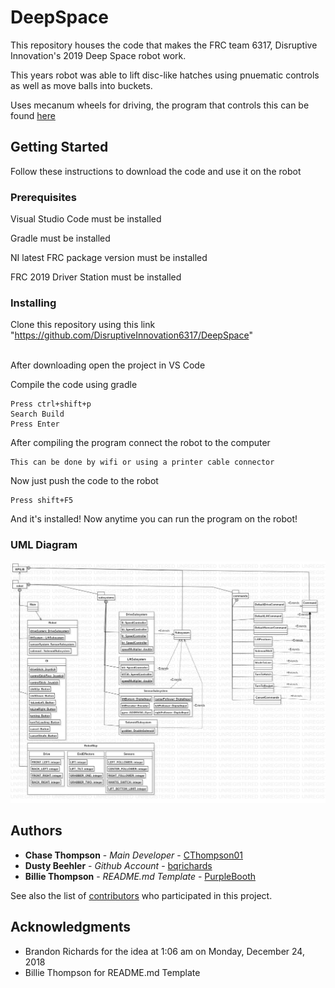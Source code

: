# DeepSpace
This repository houses the code that makes the FRC team 6317, Disruptive Innovation's 2019 Deep Space robot work.

This years robot was able to lift disc-like hatches using pnuematic controls as well as move balls into buckets.

Uses mecanum wheels for driving, the program that controls this can be found [here](https://github.com/DisruptiveInnovation6317/DeepSpace/blob/master/SpaceBot/src/main/java/org/usfirst/frc/team6317/robot/subsystems/DriveSubsystem.java#LC91)

## Getting Started

Follow these instructions to download the code and use it on the robot

### Prerequisites

Visual Studio Code must be installed

Gradle must be installed

NI latest FRC package version must be installed

FRC 2019 Driver Station must be installed

### Installing

Clone this repository using this link "https://github.com/DisruptiveInnovation6317/DeepSpace"

<br>
After downloading open the project in VS Code

Compile the code using gradle

```
Press ctrl+shift+p
Search Build
Press Enter
```

After compiling the program connect the robot to the computer

```
This can be done by wifi or using a printer cable connector
```

Now just push the code to the robot

```
Press shift+F5
```

And it's installed! Now anytime you can run the program on the robot!

### UML Diagram

![UML Diagram](https://github.com/DisruptiveInnovation6317/DeepSpace/blob/master/Diagrams/FRC%20Robot%20Diagram.png)

## Authors

* **Chase Thompson** - *Main Developer* - [CThompson01](https://github.com/CThompson01)
* **Dusty Beehler** - *Github Account* - [bqrichards](https://github.com/dbeehler)
* **Billie Thompson** - *README.md Template* - [PurpleBooth](https://github.com/PurpleBooth)

See also the list of [contributors](https://github.com/your/project/contributors) who participated in this project.

## Acknowledgments

* Brandon Richards for the idea at 1:06 am on Monday, December 24, 2018
* Billie Thompson for README.md Template
